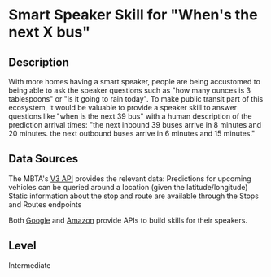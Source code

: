 # Smart Speaker Skill for "When's the next X bus"

## Description

With more homes having a smart speaker, people are being accustomed to being able to ask the speaker questions such as "how many ounces is 3 tablespoons" or "is it going to rain today". To make public transit part of this ecosystem, it would be valuable to provide a speaker skill to answer questions like "when is the next 39 bus" with a human description of the prediction arrival times: "the next inbound 39 buses arrive in 8 minutes and 20 minutes. the next outbound buses arrive in 6 minutes and 15 minutes."

## Data Sources

The MBTA's [V3 API](https://api-v3.mbta.com/docs/swagger/index.html) provides the relevant data:
Predictions for upcoming vehicles can be queried around a location (given the latitude/longitude)
Static information about the stop and route are available through the Stops and Routes endpoints 

Both [Google](https://developers.google.com/assistant) and [Amazon](https://developer.amazon.com/en-US/alexa/alexa-skills-kit) provide APIs to build skills for their speakers.

## Level
Intermediate
